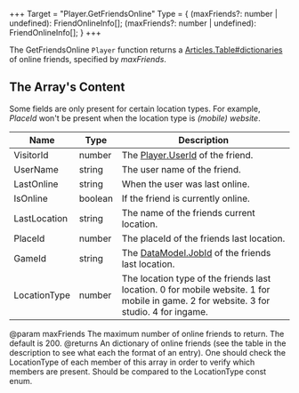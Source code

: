 +++
Target = "Player.GetFriendsOnline"
Type = { (maxFriends?: number | undefined): FriendOnlineInfo[]; (maxFriends?: number | undefined): FriendOnlineInfo[]; }
+++

The GetFriendsOnline `Player` function returns a [Articles.Table#dictionaries](https://developer.roblox.com/search#stq=Table#dictionaries) of online friends, specified by *maxFriends*.## The Array's ContentSome fields are only present for certain location types. For example, *PlaceId* won't be present when the location type is *(mobile) website*.| Name         | Type    | Description                                                                                                                            ||--------------|---------|----------------------------------------------------------------------------------------------------------------------------------------|| VisitorId    | number  | The [Player.UserId](https://developer.roblox.com/api-reference/property/Player/UserId) of the friend.                                                                                                              || UserName     | string  | The user name of the friend.                                                                                                           || LastOnline   | string  | When the user was last online.                                                                                                         || IsOnline     | boolean | If the friend is currently online.                                                                                                     || LastLocation | string  | The name of the friends current location.                                                                                              || PlaceId      | number  | The placeId of the friends last location.                                                                                              || GameId       | string  | The [DataModel.JobId](https://developer.roblox.com/api-reference/property/DataModel/JobId) of the friends last location.                                                                                               || LocationType | number  | The location type of the friends last location. 0 for mobile website. 1 for mobile in game. 2 for website. 3 for studio. 4 for ingame. |[1]: http://robloxdev.com/articles/Table#dictionaries@param maxFriends The maximum number of online friends to return. The default is 200.@returns An dictionary of online friends (see the table in the description to see what each the format of an entry).
One should check the LocationType of each member of this array in order to verify which members are present. Should be compared to the LocationType const enum.